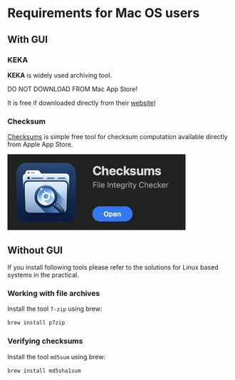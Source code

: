# Requirements for Mac OS users

## With GUI

### KEKA

**KEKA** is widely used archiving tool. 

DO NOT DOWNLOAD FROM Mac App Store! 

It is free if downloaded directly from their [website](https://d.keka.io/))

### Checksum

[Checksums](https://apps.apple.com/lu/app/checksums/id6538720497?mt=12) is simple free tool for checksum computation available directly from Apple App Store.

<img src="./img/../../img/mac_checksums-apple-store.png" width=400>

## Without GUI

If you install following tools please refer to the solutions for Linux based systems in the practical.
### Working with file archives

Install the tool `7-zip` using brew:

```bash
brew install p7zip
```

### Verifying checksums

Install the tool `md5sum` using brew:

```bash
brew install md5sha1sum
```
